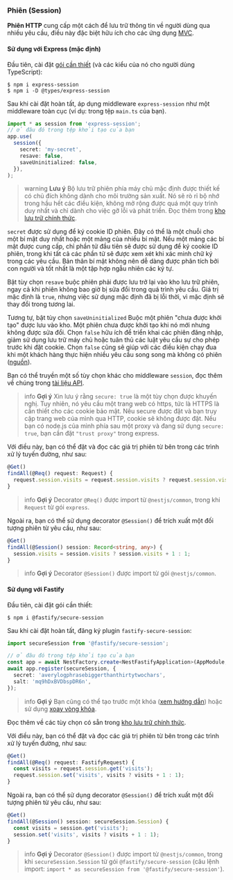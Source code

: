 ### Phiên (Session)

**Phiên HTTP** cung cấp một cách để lưu trữ thông tin về người dùng qua nhiều yêu cầu, điều này đặc biệt hữu ích cho các ứng dụng [MVC](/techniques/mvc).

#### Sử dụng với Express (mặc định)

Đầu tiên, cài đặt [gói cần thiết](https://github.com/expressjs/session) (và các kiểu của nó cho người dùng TypeScript):

```shell
$ npm i express-session
$ npm i -D @types/express-session
```

Sau khi cài đặt hoàn tất, áp dụng middleware `express-session` như một middleware toàn cục (ví dụ: trong tệp `main.ts` của bạn).

```typescript
import * as session from 'express-session';
// ở đâu đó trong tệp khởi tạo của bạn
app.use(
  session({
    secret: 'my-secret',
    resave: false,
    saveUninitialized: false,
  }),
);
```

> warning **Lưu ý** Bộ lưu trữ phiên phía máy chủ mặc định được thiết kế có chủ đích không dành cho môi trường sản xuất. Nó sẽ rò rỉ bộ nhớ trong hầu hết các điều kiện, không mở rộng được quá một quy trình duy nhất và chỉ dành cho việc gỡ lỗi và phát triển. Đọc thêm trong [kho lưu trữ chính thức](https://github.com/expressjs/session).

`secret` được sử dụng để ký cookie ID phiên. Đây có thể là một chuỗi cho một bí mật duy nhất hoặc một mảng của nhiều bí mật. Nếu một mảng các bí mật được cung cấp, chỉ phần tử đầu tiên sẽ được sử dụng để ký cookie ID phiên, trong khi tất cả các phần tử sẽ được xem xét khi xác minh chữ ký trong các yêu cầu. Bản thân bí mật không nên dễ dàng được phân tích bởi con người và tốt nhất là một tập hợp ngẫu nhiên các ký tự.

Bật tùy chọn `resave` buộc phiên phải được lưu trở lại vào kho lưu trữ phiên, ngay cả khi phiên không bao giờ bị sửa đổi trong quá trình yêu cầu. Giá trị mặc định là `true`, nhưng việc sử dụng mặc định đã bị lỗi thời, vì mặc định sẽ thay đổi trong tương lai.

Tương tự, bật tùy chọn `saveUninitialized` Buộc một phiên "chưa được khởi tạo" được lưu vào kho. Một phiên chưa được khởi tạo khi nó mới nhưng không được sửa đổi. Chọn `false` hữu ích để triển khai các phiên đăng nhập, giảm sử dụng lưu trữ máy chủ hoặc tuân thủ các luật yêu cầu sự cho phép trước khi đặt cookie. Chọn `false` cũng sẽ giúp với các điều kiện chạy đua khi một khách hàng thực hiện nhiều yêu cầu song song mà không có phiên ([nguồn](https://github.com/expressjs/session#saveuninitialized)).

Bạn có thể truyền một số tùy chọn khác cho middleware `session`, đọc thêm về chúng trong [tài liệu API](https://github.com/expressjs/session#options).

> info **Gợi ý** Xin lưu ý rằng `secure: true` là một tùy chọn được khuyến nghị. Tuy nhiên, nó yêu cầu một trang web có https, tức là HTTPS là cần thiết cho các cookie bảo mật. Nếu secure được đặt và bạn truy cập trang web của mình qua HTTP, cookie sẽ không được đặt. Nếu bạn có node.js của mình phía sau một proxy và đang sử dụng `secure: true`, bạn cần đặt `"trust proxy"` trong express.

Với điều này, bạn có thể đặt và đọc các giá trị phiên từ bên trong các trình xử lý tuyến đường, như sau:

```typescript
@Get()
findAll(@Req() request: Request) {
  request.session.visits = request.session.visits ? request.session.visits + 1 : 1;
}
```

> info **Gợi ý** Decorator `@Req()` được import từ `@nestjs/common`, trong khi `Request` từ gói `express`.

Ngoài ra, bạn có thể sử dụng decorator `@Session()` để trích xuất một đối tượng phiên từ yêu cầu, như sau:

```typescript
@Get()
findAll(@Session() session: Record<string, any>) {
  session.visits = session.visits ? session.visits + 1 : 1;
}
```

> info **Gợi ý** Decorator `@Session()` được import từ gói `@nestjs/common`.

#### Sử dụng với Fastify

Đầu tiên, cài đặt gói cần thiết:

```shell
$ npm i @fastify/secure-session
```

Sau khi cài đặt hoàn tất, đăng ký plugin `fastify-secure-session`:

```typescript
import secureSession from '@fastify/secure-session';

// ở đâu đó trong tệp khởi tạo của bạn
const app = await NestFactory.create<NestFastifyApplication>(AppModule, new FastifyAdapter());
await app.register(secureSession, {
  secret: 'averylogphrasebiggerthanthirtytwochars',
  salt: 'mq9hDxBVDbspDR6n',
});
```

> info **Gợi ý** Bạn cũng có thể tạo trước một khóa ([xem hướng dẫn](https://github.com/fastify/fastify-secure-session)) hoặc sử dụng [xoay vòng khóa](https://github.com/fastify/fastify-secure-session#using-keys-with-key-rotation).

Đọc thêm về các tùy chọn có sẵn trong [kho lưu trữ chính thức](https://github.com/fastify/fastify-secure-session).

Với điều này, bạn có thể đặt và đọc các giá trị phiên từ bên trong các trình xử lý tuyến đường, như sau:

```typescript
@Get()
findAll(@Req() request: FastifyRequest) {
  const visits = request.session.get('visits');
  request.session.set('visits', visits ? visits + 1 : 1);
}
```

Ngoài ra, bạn có thể sử dụng decorator `@Session()` để trích xuất một đối tượng phiên từ yêu cầu, như sau:

```typescript
@Get()
findAll(@Session() session: secureSession.Session) {
  const visits = session.get('visits');
  session.set('visits', visits ? visits + 1 : 1);
}
```

> info **Gợi ý** Decorator `@Session()` được import từ `@nestjs/common`, trong khi `secureSession.Session` từ gói `@fastify/secure-session` (câu lệnh import: `import * as secureSession from '@fastify/secure-session'`).
